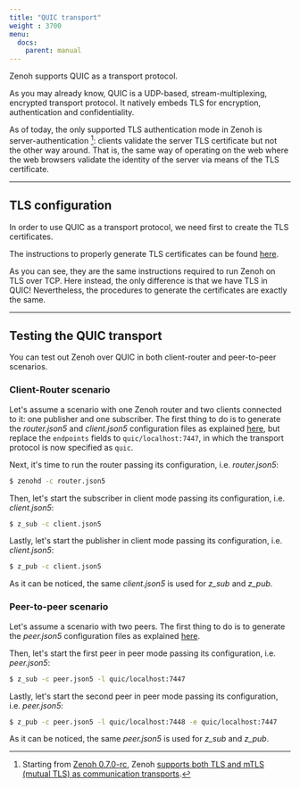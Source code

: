 ```yaml
---
title: "QUIC transport"
weight : 3700
menu:
  docs:
    parent: manual
---
```


Zenoh supports QUIC as a transport protocol.

As you may already know, QUIC is a UDP-based, stream-multiplexing, encrypted transport protocol.
It natively embeds TLS for encryption, authentication and confidentiality.

As of today, the only supported TLS authentication mode in Zenoh is server-authentication [^mtls]: clients validate the server TLS certificate but not the other way around.
That is, the same way of operating on the web where the web browsers validate the identity of the server via means of the TLS certificate.

[^mtls]: Starting from [Zenoh 0.7.0-rc](https://github.com/eclipse-zenoh/zenoh/tree/0.7.0-rc),
Zenoh [supports both TLS and mTLS (mutual TLS) as communication transports](../../blog/2023-01-10-zenoh-charmander).

---------
## TLS configuration

In order to use QUIC as a transport protocol, we need first to create the TLS certificates. 

The instructions to properly generate TLS certificates can be found [here](../tls). 

As you can see, they are the same instructions required to run Zenoh on TLS over TCP. 
Here instead, the only difference is that we have TLS in QUIC!
Nevertheless, the procedures to generate the certificates are exactly the same.

---------
## Testing the QUIC transport

You can test out Zenoh over QUIC in both client-router and peer-to-peer scenarios.

### Client-Router scenario
Let's assume a scenario with one Zenoh router and two clients connected to it: one publisher and one subscriber.
The first thing to do is to generate the *router.json5* and *client.json5* configuration files as explained [here](../tls),
but replace the `endpoints` fields to `quic/localhost:7447`, in which the transport protocol is now specified as `quic`.

Next, it's time to run the router passing its configuration, i.e. *router.json5*:
```bash
$ zenohd -c router.json5
```

Then, let's start the subscriber in client mode passing its configuration, i.e. *client.json5*:
```bash
$ z_sub -c client.json5
```

Lastly, let's start the publisher in client mode passing its configuration, i.e. *client.json5*:
```bash
$ z_pub -c client.json5
```

As it can be noticed, the same *client.json5* is used for *z_sub* and *z_pub*.

### Peer-to-peer scenario
Let's assume a scenario with two peers.
The first thing to do is to generate the *peer.json5* configuration files as explained [here](../tls/#peer-configuration).

Then, let's start the first peer in peer mode passing its configuration, i.e. *peer.json5*:
```bash
$ z_sub -c peer.json5 -l quic/localhost:7447
```

Lastly, let's start the second peer in peer mode passing its configuration, i.e. *peer.json5*:
```bash
$ z_pub -c peer.json5 -l quic/localhost:7448 -e quic/localhost:7447
```

As it can be noticed, the same *peer.json5* is used for *z_sub* and *z_pub*.
